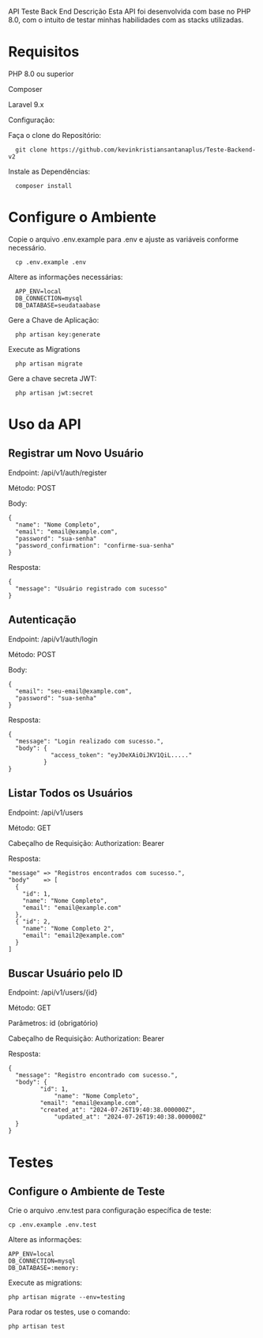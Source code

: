 API Teste Back End Descrição Esta API foi desenvolvida com base no PHP 8.0, com o intuito de testar minhas habilidades com as stacks utilizadas.

# Requisitos 

PHP 8.0 ou superior 

Composer

Laravel 9.x 

Configuração:

Faça o clone do Repositório:
```
  git clone https://github.com/kevinkristiansantanaplus/Teste-Backend-v2
```

Instale as Dependências:
```
  composer install
```

# Configure o Ambiente

Copie o arquivo .env.example para .env e ajuste as variáveis conforme necessário. 
```
  cp .env.example .env
```

Altere as informações necessárias:
```
  APP_ENV=local 
  DB_CONNECTION=mysql
  DB_DATABASE=seudataabase
```
Gere a Chave de Aplicação:
```
  php artisan key:generate
```
Execute as Migrations
```
  php artisan migrate
```

Gere a chave secreta JWT:
```
  php artisan jwt:secret
```

# Uso da API
## Registrar um Novo Usuário
Endpoint: /api/v1/auth/register


Método: POST


Body: 
```
{
  "name": "Nome Completo",
  "email": "email@example.com",
  "password": "sua-senha"
  "password_confirmation": "confirme-sua-senha"
}
```
Resposta:
```
{
  "message": "Usuário registrado com sucesso"
}
```

## Autenticação 
Endpoint: /api/v1/auth/login


Método: POST


Body: 
```
{
  "email": "seu-email@example.com",
  "password": "sua-senha"
}
```
Resposta: 
```
{
  "message": "Login realizado com sucesso.",
  "body": { 
            "access_token": "eyJ0eXAiOiJKV1QiL....."
          }
}
```

## Listar Todos os Usuários 
Endpoint: /api/v1/users


Método: GET


Cabeçalho de Requisição: Authorization: Bearer


Resposta: 
```
"message" => "Registros encontrados com sucesso.",
"body"    => [
  { 
    "id": 1, 
    "name": "Nome Completo", 
    "email": "email@example.com" 
  }, 
  { "id": 2, 
    "name": "Nome Completo 2", 
    "email": "email2@example.com" 
  } 
]
```

## Buscar Usuário pelo ID 
Endpoint: /api/v1/users/{id}


Método: GET

Parâmetros: id (obrigatório)


Cabeçalho de Requisição: Authorization: Bearer


Resposta: 
```
{
  "message": "Registro encontrado com sucesso.",
  "body": {
	     "id": 1,
             "name": "Nome Completo",
	     "email": "email@example.com",
	     "created_at": "2024-07-26T19:40:38.000000Z",
             "updated_at": "2024-07-26T19:40:38.000000Z"
  }
}
```

# Testes

## Configure o Ambiente de Teste

Crie o arquivo .env.test para configuração específica de teste: 
```
cp .env.example .env.test
```

Altere as informações:
```
APP_ENV=local 
DB_CONNECTION=mysql
DB_DATABASE=:memory:
```

Execute as migrations:
```
php artisan migrate --env=testing
```

Para rodar os testes, use o comando:
```
php artisan test
```
